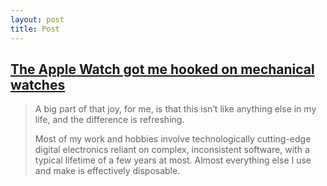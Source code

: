 ```yaml
---
layout: post
title: Post
---
```


## [The Apple Watch got me hooked on mechanical watches](https://marco.org/2016/02/05/watch)

>A big part of that joy, for me, is that this isn’t like anything else in my life, and the difference is refreshing.
>
>Most of my work and hobbies involve technologically cutting-edge digital electronics reliant on complex, inconsistent software, with a typical lifetime of a few years at most. Almost everything else I use and make is effectively disposable.
